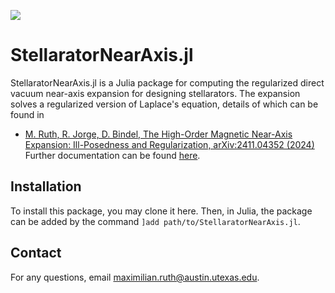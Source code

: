 [![](https://img.shields.io/badge/docs-blue.svg)](https://maxeruth.github.io/StellaratorNearAxis.jl/dev/)

# StellaratorNearAxis.jl
StellaratorNearAxis.jl is a Julia package for computing the regularized direct vacuum near-axis expansion for designing stellarators. The expansion solves a regularized version of Laplace's equation, details of which can be found in
- [M. Ruth, R. Jorge, D. Bindel, The High-Order Magnetic Near-Axis Expansion: Ill-Posedness and Regularization, arXiv:2411.04352 (2024)](https://doi.org/10.48550/arXiv.2411.04352)
Further documentation can be found [here](https://maxeruth.github.io/StellaratorNearAxis.jl/dev/).

## Installation
To install this package, you may clone it here. Then, in Julia, the package can be added by the command `]add path/to/StellaratorNearAxis.jl`.

## Contact
For any questions, email [maximilian.ruth@austin.utexas.edu](mailto:maximilian.ruth@austin.utexas.edu).
